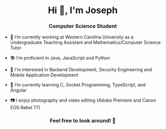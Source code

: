 <h1 align="center"> Hi 👋, I'm
Joseph </a></h1>
<h3 align="center">Computer Science Student </h3>
 <a target="_blank" align="center">

</a>

- 🔭 I’m currently working at Western Carolina University as a Undergraduate Teaching Assistant and Mathematics/Computer Science Tutor

- 📚 I'm proficient in Java, JavaScript and Python

- 📖 I'm interested in Backend Development, Security Engineering and Mobile Application Development

- 🌱 I’m currently learning C, Socket Programming, TypeScript, and Angular

- 📷 I enjoy photography and video editing (Adobe Premiere and Canon EOS Rebel T7)

<h3 align="center" > Feel free to look around!  🤝  </h3>

<p align="center">

 <div align="center"  class="icons-social" style="margin-left: 10px;">
        <a style="margin-left: 10px;"  target="_blank" href="https://www.linkedin.com/in/josepholadeji/">
		<a style="margin-left: 10px;" target="_blank" href="https://stackoverflow.com/users/16072784/indexjoseph?tab=profile">
      </div>
</p>


